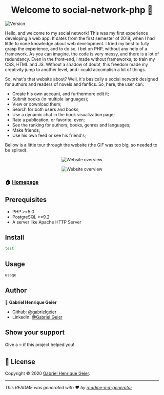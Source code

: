 <h1 align="center">Welcome to social-network-php 👋</h1>
<p>
  <img alt="Version" src="https://img.shields.io/badge/version-1.0-blue.svg?cacheSeconds=2592000" />
</p>

Hello, and welcome to my social network! This was my first experience developing a web app. It dates from the first semester of 2018, when I had little to none knowledge about web development. I tried my best to fully grasp the experience, and to do so, i bet on PHP, without any help of a framework. As you can imagine, the code is very messy, and there is a lot of redundancy. Even in the front-end, i made without frameworks, to train my CSS, HTML and JS. Without a shadow of doubt, this freedom made my creativity jump to another level, and i could accomplish a lot of things.

So, what's that website about? Well, it's basically a social network designed for authors and readers of novels and fanfics. So, here, the user can:

- Create his own account, and furthermore edit it;
- Submit books (in multiple languages);
- View or download them;
- Search for both users and books;
- Use a dynamic chat in the book visualization page;
- Rate a publication, or favorite, even;
- See the ranking for authors, books, genres and languages;
- Make friends;
- Use his own feed or see his friend's;

Bellow is a little tour through the website (the GIF was too big, so needed to be splited).

<p align="center"><img alt="Website overview" src="https://i.giphy.com/media/KEYSy7DjfCEQ0Xzpse/source.gif" /></p>
<p align="center"><img alt="Website overview" src="https://i.giphy.com/media/H4JmyY8bJXXhX2ytqU/source.gif" /></p>


### 🏠 [Homepage](https://github.com/gabrielgeier/social-network-php)

## Prerequisites

- PHP >=5.0
- PostgreSQL >=9.2
- A server like Apache HTTP Server

## Install

```sh
test
```

## Usage

```sh
usage
```

## Author

👤 **Gabriel Henrique Geier**

* Github: [@gabrielgeier](https://github.com/gabrielgeier)
* LinkedIn: [@Gabriel Geier](https://linkedin.com/in/gabriel-geier-188621167)

## Show your support

Give a ⭐️ if this project helped you!

## 📝 License

Copyright © 2020 [Gabriel Henrique Geier](https://github.com/gabrielgeier).<br />

***
_This README was generated with ❤️ by [readme-md-generator](https://github.com/kefranabg/readme-md-generator)_
